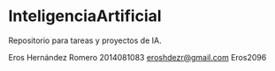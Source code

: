# InteligenciaArtificial
Repositorio para tareas y proyectos de IA.

Eros Hernández Romero
2014081083
eroshdezr@gmail.com
Eros2096
